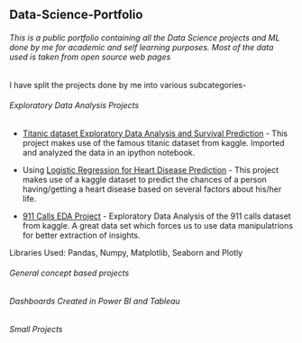## Data-Science-Portfolio
###### This is a public portfolio containing all the Data Science projects and ML done by me for academic and self learning purposes. Most of the data used is taken from open source web pages

I have split the projects done by me into various subcategories-

###### Exploratory Data Analysis Projects
* [Titanic dataset Exploratory Data Analysis and Survival Prediction](https://github.com/paranjaygpt6/Data-Science-Portfolio/blob/master/Titanic%20EDA%20project/Titanic%20exploratory%20analysis%20and%20survival%20prediction.ipynb) - This project makes use of the famous titanic dataset from kaggle. Imported and analyzed the data in an ipython notebook.

* Using [Logistic Regression for Heart Disease Prediction](https://github.com/paranjaygpt6/Data-Science-Portfolio/blob/master/LR%20Heart%20Disease%20Prediction%20EDA%20project/LR_HeartDisease_prediction.ipynb) - This project makes use of a kaggle dataset to predict the chances of a person having/getting a heart disease based on several factors about his/her life.

* [911 Calls EDA Project](https://github.com/paranjaygpt6/Data-Science-Portfolio/blob/master/911%20Calls%20EDA%20project/911%20exploratory%20analysis.ipynb) - Exploratory Data Analysis of the 911 calls dataset from kaggle. A great data set which forces us to use data manipulatrions for better extraction of insights.

Libraries Used: Pandas, Numpy, Matplotlib, Seaborn and Plotly
###### General concept based projects



###### Dashboards Created in Power BI and Tableau



###### Small Projects




